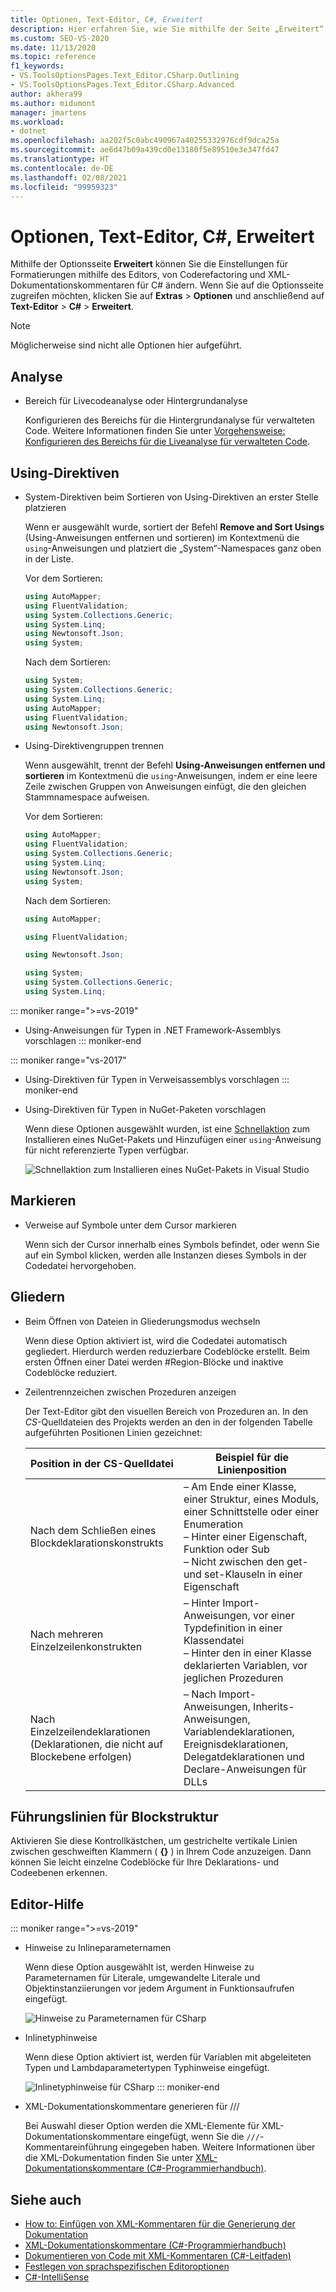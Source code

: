 ```yaml
---
title: Optionen, Text-Editor, C#, Erweitert
description: Hier erfahren Sie, wie Sie mithilfe der Seite „Erweitert“ im C#-Abschnitt die Einstellungen für die Formatierung im Editor, das Coderefactoring und die XML-Dokumentationskommentare für C# ändern.
ms.custom: SEO-VS-2020
ms.date: 11/13/2020
ms.topic: reference
f1_keywords:
- VS.ToolsOptionsPages.Text_Editor.CSharp.Outlining
- VS.ToolsOptionsPages.Text_Editor.CSharp.Advanced
author: akhera99
ms.author: midumont
manager: jmartens
ms.workload:
- dotnet
ms.openlocfilehash: aa202f5c0abc490967a40255332976cdf9dca25a
ms.sourcegitcommit: ae6d47b09a439cd0e13180f5e89510e3e347fd47
ms.translationtype: HT
ms.contentlocale: de-DE
ms.lasthandoff: 02/08/2021
ms.locfileid: "99959323"
---
```

# <a name="options-text-editor-c-advanced"></a>Optionen, Text-Editor, C#, Erweitert

Mithilfe der Optionsseite **Erweitert** können Sie die Einstellungen für Formatierungen mithilfe des Editors, von Coderefactoring und XML-Dokumentationskommentaren für C# ändern. Wenn Sie auf die Optionsseite zugreifen möchten, klicken Sie auf **Extras** > **Optionen** und anschließend auf **Text-Editor** > **C#**  > **Erweitert**.

> [!NOTE]
> Möglicherweise sind nicht alle Optionen hier aufgeführt.

## <a name="analysis"></a>Analyse

- Bereich für Livecodeanalyse oder Hintergrundanalyse

   Konfigurieren des Bereichs für die Hintergrundanalyse für verwalteten Code. Weitere Informationen finden Sie unter [Vorgehensweise: Konfigurieren des Bereichs für die Liveanalyse für verwalteten Code](../../code-quality/configure-live-code-analysis-scope-managed-code.md).

## <a name="using-directives"></a>Using-Direktiven

- System-Direktiven beim Sortieren von Using-Direktiven an erster Stelle platzieren

   Wenn er ausgewählt wurde, sortiert der Befehl **Remove and Sort Usings** (Using-Anweisungen entfernen und sortieren) im Kontextmenü die `using`-Anweisungen und platziert die „System“-Namespaces ganz oben in der Liste.

   Vor dem Sortieren:

   ```csharp
   using AutoMapper;
   using FluentValidation;
   using System.Collections.Generic;
   using System.Linq;
   using Newtonsoft.Json;
   using System;
   ```

   Nach dem Sortieren:

   ```csharp
   using System;
   using System.Collections.Generic;
   using System.Linq;
   using AutoMapper;
   using FluentValidation;
   using Newtonsoft.Json;
   ```

- Using-Direktivengruppen trennen

   Wenn ausgewählt, trennt der Befehl **Using-Anweisungen entfernen und sortieren** im Kontextmenü die `using`-Anweisungen, indem er eine leere Zeile zwischen Gruppen von Anweisungen einfügt, die den gleichen Stammnamespace aufweisen.

   Vor dem Sortieren:

   ```csharp
   using AutoMapper;
   using FluentValidation;
   using System.Collections.Generic;
   using System.Linq;
   using Newtonsoft.Json;
   using System;
   ```

   Nach dem Sortieren:

   ```csharp
   using AutoMapper;

   using FluentValidation;

   using Newtonsoft.Json;

   using System;
   using System.Collections.Generic;
   using System.Linq;
   ```

::: moniker range=">=vs-2019"                                              
- Using-Anweisungen für Typen in .NET Framework-Assemblys vorschlagen
::: moniker-end
                                         
::: moniker range="vs-2017"                                                
- Using-Direktiven für Typen in Verweisassemblys vorschlagen
::: moniker-end                                                            

- Using-Direktiven für Typen in NuGet-Paketen vorschlagen

   Wenn diese Optionen ausgewählt wurden, ist eine [Schnellaktion](../quick-actions.md) zum Installieren eines NuGet-Pakets und Hinzufügen einer `using`-Anweisung für nicht referenzierte Typen verfügbar.

   ![Schnellaktion zum Installieren eines NuGet-Pakets in Visual Studio](media/nuget-lightbulb.png)

## <a name="highlighting"></a>Markieren

- Verweise auf Symbole unter dem Cursor markieren

   Wenn sich der Cursor innerhalb eines Symbols befindet, oder wenn Sie auf ein Symbol klicken, werden alle Instanzen dieses Symbols in der Codedatei hervorgehoben.

## <a name="outlining"></a>Gliedern

- Beim Öffnen von Dateien in Gliederungsmodus wechseln

   Wenn diese Option aktiviert ist, wird die Codedatei automatisch gegliedert. Hierdurch werden reduzierbare Codeblöcke erstellt. Beim ersten Öffnen einer Datei werden #Region-Blöcke und inaktive Codeblöcke reduziert.

- Zeilentrennzeichen zwischen Prozeduren anzeigen

   Der Text-Editor gibt den visuellen Bereich von Prozeduren an. In den *CS*-Quelldateien des Projekts werden an den in der folgenden Tabelle aufgeführten Positionen Linien gezeichnet:

   |Position in der CS-Quelldatei|Beispiel für die Linienposition|
   |---------------------------------|------------------------------|
   |Nach dem Schließen eines Blockdeklarationskonstrukts|– Am Ende einer Klasse, einer Struktur, eines Moduls, einer Schnittstelle oder einer Enumeration<br />– Hinter einer Eigenschaft, Funktion oder Sub<br />– Nicht zwischen den get- und set-Klauseln in einer Eigenschaft|
   |Nach mehreren Einzelzeilenkonstrukten|– Hinter Import-Anweisungen, vor einer Typdefinition in einer Klassendatei<br />– Hinter den in einer Klasse deklarierten Variablen, vor jeglichen Prozeduren|
   |Nach Einzelzeilendeklarationen (Deklarationen, die nicht auf Blockebene erfolgen)|– Nach Import-Anweisungen, Inherits-Anweisungen, Variablendeklarationen, Ereignisdeklarationen, Delegatdeklarationen und Declare-Anweisungen für DLLs|

## <a name="block-structure-guides"></a>Führungslinien für Blockstruktur

Aktivieren Sie diese Kontrollkästchen, um gestrichelte vertikale Linien zwischen geschweiften Klammern ( **{}** ) in Ihrem Code anzuzeigen. Dann können Sie leicht einzelne Codeblöcke für Ihre Deklarations- und Codeebenen erkennen.

## <a name="editor-help"></a>Editor-Hilfe
::: moniker range=">=vs-2019"
- Hinweise zu Inlineparameternamen 
    
    Wenn diese Option ausgewählt ist, werden Hinweise zu Parameternamen für Literale, umgewandelte Literale und Objektinstanziierungen vor jedem Argument in Funktionsaufrufen eingefügt.  
    
    ![Hinweise zu Parameternamen für CSharp](media/inline-parameter-name-hints-csharp.png)

- Inlinetyphinweise 
    
    Wenn diese Option aktiviert ist, werden für Variablen mit abgeleiteten Typen und Lambdaparametertypen Typhinweise eingefügt.  
    
    ![Inlinetyphinweise für CSharp](media/inline-type-hints-csharp.png)
::: moniker-end
- XML-Dokumentationskommentare generieren für ///

   Bei Auswahl dieser Option werden die XML-Elemente für XML-Dokumentationskommentare eingefügt, wenn Sie die `///`-Kommentareinführung eingegeben haben. Weitere Informationen über die XML-Dokumentation finden Sie unter [XML-Dokumentationskommentare (C#-Programmierhandbuch)](/dotnet/csharp/programming-guide/xmldoc/xml-documentation-comments).

## <a name="see-also"></a>Siehe auch

- [How to: Einfügen von XML-Kommentaren für die Generierung der Dokumentation](../../ide/reference/generate-xml-documentation-comments.md)
- [XML-Dokumentationskommentare (C#-Programmierhandbuch)](/dotnet/csharp/programming-guide/xmldoc/xml-documentation-comments)
- [Dokumentieren von Code mit XML-Kommentaren (C#-Leitfaden)](/dotnet/csharp/codedoc)
- [Festlegen von sprachspezifischen Editoroptionen](../../ide/reference/setting-language-specific-editor-options.md)
- [C#-IntelliSense](../../ide/visual-csharp-intellisense.md)
